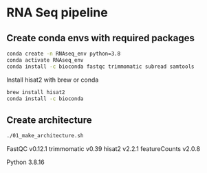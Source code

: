 # RNA Seq pipeline

## Create conda envs with required packages
```bash
conda create -n RNAseq_env python=3.8
conda activate RNAseq_env
conda install -c bioconda fastqc trimmomatic subread samtools
```
Install hisat2 with brew or conda
```bash
brew install hisat2
conda install -c bioconda
```
## Create architecture
```bash
./01_make_architecture.sh
```

FastQC v0.12.1
trimmomatic v0.39
hisat2 v2.2.1
featureCounts v2.0.8

Python 3.8.16
